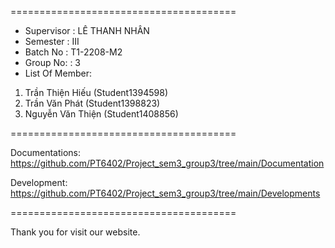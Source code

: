   
======================================= 
+ Supervisor : LÊ THANH NHÂN 
+ Semester : III 
+ Batch No : T1-2208-M2 
+ Group No: : 3 
+ List Of Member: 
1. Trần Thiện Hiếu (Student1394598) 
2. Trần Văn Phát (Student1398823) 
3. Nguyễn Văn Thiện (Student1408856)

   
======================================= 

Documentations: https://github.com/PT6402/Project_sem3_group3/tree/main/Documentation

Development: https://github.com/PT6402/Project_sem3_group3/tree/main/Developments

======================================= 


Thank you for visit our website.
